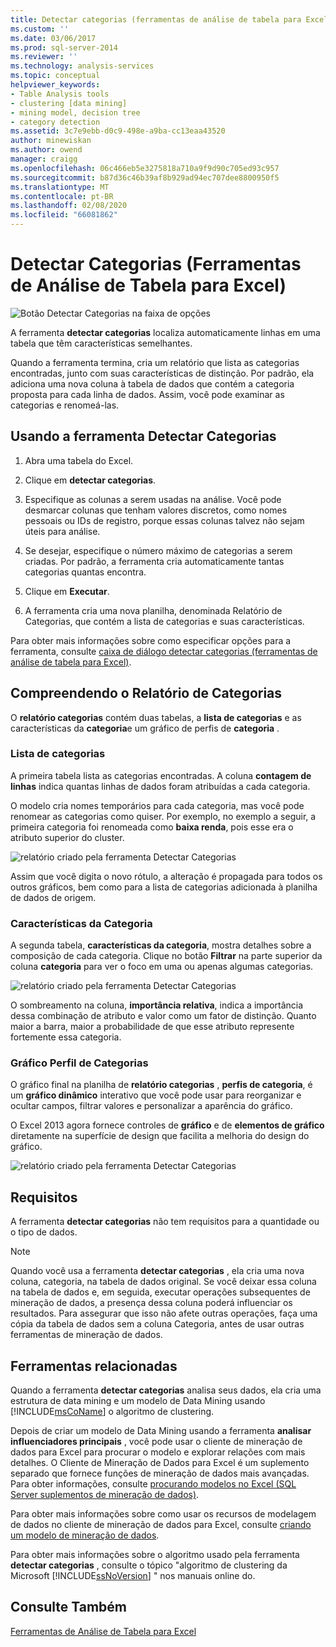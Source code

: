 ```yaml
---
title: Detectar categorias (ferramentas de análise de tabela para Excel) | Microsoft Docs
ms.custom: ''
ms.date: 03/06/2017
ms.prod: sql-server-2014
ms.reviewer: ''
ms.technology: analysis-services
ms.topic: conceptual
helpviewer_keywords:
- Table Analysis tools
- clustering [data mining]
- mining model, decision tree
- category detection
ms.assetid: 3c7e9ebb-d0c9-498e-a9ba-cc13eaa43520
author: minewiskan
ms.author: owend
manager: craigg
ms.openlocfilehash: 06c466eb5e3275818a710a9f9d90c705ed93c957
ms.sourcegitcommit: b87d36c46b39af8b929ad94ec707dee8800950f5
ms.translationtype: MT
ms.contentlocale: pt-BR
ms.lasthandoff: 02/08/2020
ms.locfileid: "66081862"
---
```

# <a name="detect-categories-table-analysis-tools-for-excel"></a>Detectar Categorias (Ferramentas de Análise de Tabela para Excel)
  ![Botão Detectar Categorias na faixa de opções](media/tat-detectcat.gif "Botão Detectar Categorias na faixa de opções")  
  
 A ferramenta **detectar categorias** localiza automaticamente linhas em uma tabela que têm características semelhantes.  
  
 Quando a ferramenta termina, cria um relatório que lista as categorias encontradas, junto com suas características de distinção. Por padrão, ela adiciona uma nova coluna à tabela de dados que contém a categoria proposta para cada linha de dados. Assim, você pode examinar as categorias e renomeá-las.  
  
## <a name="using-the-detect-categories-tool"></a>Usando a ferramenta Detectar Categorias  
  
1.  Abra uma tabela do Excel.  
  
2.  Clique em **detectar categorias**.  
  
3.  Especifique as colunas a serem usadas na análise. Você pode desmarcar colunas que tenham valores discretos, como nomes pessoais ou IDs de registro, porque essas colunas talvez não sejam úteis para análise.  
  
4.  Se desejar, especifique o número máximo de categorias a serem criadas. Por padrão, a ferramenta cria automaticamente tantas categorias quantas encontra.  
  
5.  Clique em **Executar**.  
  
6.  A ferramenta cria uma nova planilha, denominada Relatório de Categorias, que contém a lista de categorias e suas características.  
  
 Para obter mais informações sobre como especificar opções para a ferramenta, consulte [caixa de diálogo detectar categorias (ferramentas de análise de tabela para Excel)](detect-categories-table-analysis-tools-for-excel.md).  
  
## <a name="understanding-the-categories-report"></a>Compreendendo o Relatório de Categorias  
 O **relatório categorias** contém duas tabelas, a **lista de categorias** e as características da **categoria**e um gráfico de perfis de **categoria** .  
  
### <a name="category-list"></a>Lista de categorias  
 A primeira tabela lista as categorias encontradas. A coluna **contagem de linhas** indica quantas linhas de dados foram atribuídas a cada categoria.  
  
 O modelo cria nomes temporários para cada categoria, mas você pode renomear as categorias como quiser. Por exemplo, no exemplo a seguir, a primeira categoria foi renomeada como **baixa renda**, pois esse era o atributo superior do cluster.  
  
 ![relatório criado pela ferramenta Detectar Categorias](media/dm13-tat-detectcat-report1.gif "relatório criado pela ferramenta Detectar Categorias")  
  
 Assim que você digita o novo rótulo, a alteração é propagada para todos os outros gráficos, bem como para a lista de categorias adicionada à planilha de dados de origem.  
  
### <a name="category-characteristics"></a>Características da Categoria  
 A segunda tabela, **características da categoria**, mostra detalhes sobre a composição de cada categoria. Clique no botão **Filtrar** na parte superior da coluna **categoria** para ver o foco em uma ou apenas algumas categorias.  
  
 ![relatório criado pela ferramenta Detectar Categorias](media/dm13-tat-detectcat-report2.gif "relatório criado pela ferramenta Detectar Categorias")  
  
 O sombreamento na coluna, **importância relativa**, indica a importância dessa combinação de atributo e valor como um fator de distinção. Quanto maior a barra, maior a probabilidade de que esse atributo represente fortemente essa categoria.  
  
### <a name="categories-profile-chart"></a>Gráfico Perfil de Categorias  
 O gráfico final na planilha de **relatório categorias** , **perfis de categoria**, é um **gráfico dinâmico** interativo que você pode usar para reorganizar e ocultar campos, filtrar valores e personalizar a aparência do gráfico.  
  
 O Excel 2013 agora fornece controles de **gráfico** e de **elementos de gráfico** diretamente na superfície de design que facilita a melhoria do design do gráfico.  
  
 ![relatório criado pela ferramenta Detectar Categorias](media/dm13-tat-detectcat-report3.gif "relatório criado pela ferramenta Detectar Categorias")  
  
## <a name="requirements"></a>Requisitos  
 A ferramenta **detectar categorias** não tem requisitos para a quantidade ou o tipo de dados.  
  
> [!NOTE]  
>  Quando você usa a ferramenta **detectar categorias** , ela cria uma nova coluna, categoria, na tabela de dados original. Se você deixar essa coluna na tabela de dados e, em seguida, executar operações subsequentes de mineração de dados, a presença dessa coluna poderá influenciar os resultados. Para assegurar que isso não afete outras operações, faça uma cópia da tabela de dados sem a coluna Categoria, antes de usar outras ferramentas de mineração de dados.  
  
## <a name="related-tools"></a>Ferramentas relacionadas  
 Quando a ferramenta **detectar categorias** analisa seus dados, ela cria uma estrutura de data mining e um modelo de Data Mining usando [!INCLUDE[msCoName](../includes/msconame-md.md)] o algoritmo de clustering.  
  
 Depois de criar um modelo de Data Mining usando a ferramenta **analisar influenciadores principais** , você pode usar o cliente de mineração de dados para Excel para procurar o modelo e explorar relações com mais detalhes. O Cliente de Mineração de Dados para Excel é um suplemento separado que fornece funções de mineração de dados mais avançadas. Para obter informações, consulte [procurando modelos no Excel &#40;SQL Server suplementos de mineração de dados&#41;](browsing-models-in-excel-sql-server-data-mining-add-ins.md).  
  
 Para obter mais informações sobre como usar os recursos de modelagem de dados no cliente de mineração de dados para Excel, consulte [criando um modelo de mineração de dados](creating-a-data-mining-model.md).  
  
 Para obter mais informações sobre o algoritmo usado pela ferramenta **detectar categorias** , consulte o tópico "algoritmo de clustering da Microsoft [!INCLUDE[ssNoVersion](../includes/ssnoversion-md.md)] " nos manuais online do.  
  
## <a name="see-also"></a>Consulte Também  
 [Ferramentas de Análise de Tabela para Excel](table-analysis-tools-for-excel.md)  
  
  
